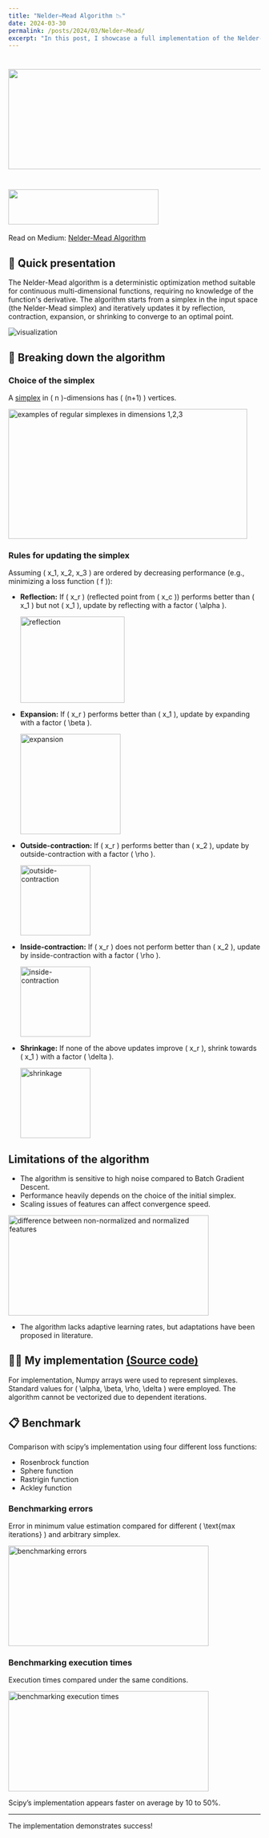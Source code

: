 ```yaml
---
title: "Nelder–Mead Algorithm 📉"
date: 2024-03-30
permalink: /posts/2024/03/Nelder–Mead/
excerpt: "In this post, I showcase a full implementation of the Nelder-Mead algorithm."
---
```


# <img src="/images/NM/NM1.jpeg" width="900" height="200">
# <img src="/images/DIR.png" width="300" height="70" style="font-size: 15px;">

Read on Medium: [Nelder-Mead Algorithm](https://medium.com/@crassoushadrien/nelder-mead-algorithm-a9075162722e)



## 📰 Quick presentation

The Nelder-Mead algorithm is a deterministic optimization method suitable for continuous multi-dimensional functions, requiring no knowledge of the function's derivative. The algorithm starts from a simplex in the input space (the Nelder-Mead simplex) and iteratively updates it by reflection, contraction, expansion, or shrinking to converge to an optimal point.

![visualization](/images/NM/NM2.gif)



## 🔬 Breaking down the algorithm

### Choice of the simplex

A [simplex](https://en.wikipedia.org/wiki/Simplex) in \( n \)-dimensions has \( (n+1) \) vertices.

<img src="/images/NM/NM3.png" alt="examples of regular simplexes in dimensions 1,2,3" width="477" height="259" class="jop-noMdConv">

### Rules for updating the simplex

Assuming \( x_1, x_2, x_3 \) are ordered by decreasing performance (e.g., minimizing a loss function \( f \)):

- **Reflection:** If \( x_r \) (reflected point from \( x_c \)) performs better than \( x_1 \) but not \( x_1 \), update by reflecting with a factor \( \alpha \).

  <img src="/images/NM/NM5.png" alt=" reflection" width="208" height="172" class="jop-noMdConv">

- **Expansion:** If \( x_r \) performs better than \( x_1 \), update by expanding with a factor \( \beta \).

  <img src="/images/NM/NM6.png" alt="expansion" width="200" height="200" class="jop-noMdConv">

- **Outside-contraction:** If \( x_r \) performs better than \( x_2 \), update by outside-contraction with a factor \( \rho \).

  <img src="/images/NM/NM7.png" alt="outside-contraction" width="140" height="140" class="jop-noMdConv">

- **Inside-contraction:** If \( x_r \) does not perform better than \( x_2 \), update by inside-contraction with a factor \( \rho \).

  <img src="/images/NM/NM8.png" alt="inside-contraction" width="140" height="140" class="jop-noMdConv">

- **Shrinkage:** If none of the above updates improve \( x_r \), shrink towards \( x_1 \) with a factor \( \delta \).

  <img src="/images/NM/NM9.png" alt="shrinkage" width="140" height="140" class="jop-noMdConv">



## Limitations of the algorithm

- The algorithm is sensitive to high noise compared to Batch Gradient Descent.
- Performance heavily depends on the choice of the initial simplex.
- Scaling issues of features can affect convergence speed.

<img src="/images/NM/NM10.png" alt="difference between non-normalized and normalized features" width="400" height="200" class="jop-noMdConv">

- The algorithm lacks adaptive learning rates, but adaptations have been proposed in literature.



## 👨‍💻 My implementation [(Source code)](https://github.com/Hadrien-Cr/Discover-Implement-Repeat/tree/main/Optimization/NELDER_MEAD)

For implementation, Numpy arrays were used to represent simplexes. Standard values for \( \alpha, \beta, \rho, \delta \) were employed. The algorithm cannot be vectorized due to dependent iterations.



## 📋 Benchmark

Comparison with scipy’s implementation using four different loss functions:

- Rosenbrock function
- Sphere function
- Rastrigin function
- Ackley function

### Benchmarking errors

Error in minimum value estimation compared for different \( \text{max iterations} \) and arbitrary simplex.

<img src="/images/NM/NM13.jpg" alt="benchmarking errors" width="400" height="200" class="jop-noMdConv">

### Benchmarking execution times

Execution times compared under the same conditions.

<img src="/images/NM/NM12.png" alt="benchmarking execution times" width="400" height="200" class="jop-noMdConv">

Scipy’s implementation appears faster on average by 10 to 50%.

---

The implementation demonstrates success!